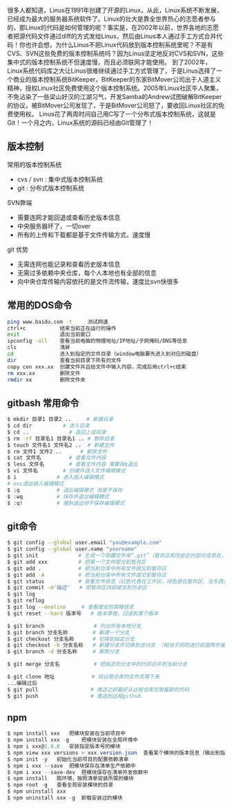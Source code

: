很多人都知道，Linus在1991年创建了开源的Linux，从此，Linux系统不断发展，已经成为最大的服务器系统软件了。Linux的壮大是靠全世界热心的志愿者参与的，那Linux的代码是如何管理的呢？事实是，在2002年以前，世界各地的志愿者把源代码文件通过diff的方式发给Linus，然后由Linus本人通过手工方式合并代码！你也许会想，为什么Linus不把Linux代码放到版本控制系统里呢？不是有CVS、SVN这些免费的版本控制系统吗？因为Linus坚定地反对CVS和SVN，这些集中式的版本控制系统不但速度慢，而且必须联网才能使用。
        到了2002年，Linux系统代码库之大让Linus很难继续通过手工方式管理了，于是Linus选择了一个商业的版本控制系统BitKeeper，BitKeeper的东家BitMover公司出于人道主义精神，授权Linux社区免费使用这个版本控制系统。2005年Linux社区牛人聚集，不免沾染了一些梁山好汉的江湖习气，开发Samba的Andrew试图破解BitKeeper的协议，被BitMover公司发现了，于是BitMover公司怒了，要收回Linux社区的免费使用权。
      Linus花了两周时间自己用C写了一个分布式版本控制系统，这就是Git！一个月之内，Linux系统的源码已经由Git管理了！

##  版本控制

常用的版本控制系统

- cvs / svn : 集中式版本控制系统
- git : 分布式版本控制系统

SVN弊端

- 需要连网才能回退或查看历史版本信息
- 中央服务器坏了，一切over
- 所有的上传和下载都是基于文件传输方式，速度慢

git 优势

- 无需连网也能记录和查看历史版本信息
- 无需过多依赖中央仓库，每个人本地也有全部的信息
- 向中央仓库传输内容依托的是文件流传输，速度比svn快很多




## 常用的DOS命令

```bash
ping www.baidu.com -t     测试网速
ctrl+c           结束当前正在运行的操作
exit             退出当前窗口
ipconfig -all    查看当前电脑的物理地址/IP地址/子网掩码/DNS等信息
cls              清屏
cd      	     进入到指定的文件目录（window电脑要先进入到对应的磁盘）
dir     		 查看当前目录下所有的文件
copy con xxx.xx  创建文件并且给文件中输入内容，完成后用ctrl+c结束
rm xxx.xx  	  	 删除文件
rmdir xx      	 删除文件夹
```

## gitbash 常用命令

```bash
$ mkdir 目录1 目录2 ..     # 新建目录
$ cd dir          # 进入目录
$ cd ..             # 返回上级目录
$ rm -rf 目录名1 目录名1 .. # 删除目录
$ touch 文件名1 文件名2 ..  # 新建文件
$ rm 文件1 文件2 ..      # 删除文件
$ cat 文件名         # 查看文件内容
$ less 文件名        # 查看文件内容 需要按q退出
$ vi 文件名        # 创建并进入文件编辑模式
$ i             # 进入插入编辑模式 
# esc退出插入编辑模式
$ :q            # 退出编辑模式 但是不保存
$ :wq           # 保存并退出编辑模式
$ :q!           # 强制退出但不保存编辑模式
```

## git命令

```bash
$ git config --global user.email "you@example.com"
$ git config --global user.name "yourname"
$ git init	           # 生成一个隐藏文件夹“.git”（暂存区和历史区的部分信息在，不可删除）
$ git add xxx	       # 把某一个文件提交到暂存区
$ git add .			   # 把当前仓库中所有文件提交到暂存区
$ git add -A 		   # 把当前仓库中所有文件提交到暂存区
$ git status		   # 查看文件状态（红色代表在工作区，绿色是在暂存区，没东西说明已提交到历史区）
$ git commit -m'描述'	  # 把暂存区内容提交到历史区
$ git log
$ git reflog
$ git log --oneline     # 查看提交的简略信息
$ git reset --hard 版本号   # 版本穿梭，回退到某个版本

$ git branch                # 列出所有本地分支
$ git branch 分支名称    	 # 新建一个分支
$ git checkout 分支名称 	 # 切换到指定分支
$ git checkout -b 分支名称	 # 新建分支并切换到该分支 （相当于同时进行前面两步操作）
$ git branch -d 分支名称  	 # 删除分支 

$ git merge 分支名           # 把指定的分支中的代码合并到当前分支

$ git clone 地址			  # 将远程仓库的文件克隆下来
...编辑过后
$ git pull 				   # 推送之前最好从远程仓库拉取最新的代码
$ git push				   # 推送到远程github
```



## npm

```powershell
$ npm install xxx	把模块安装在当前项目中
$ npm install xxx -g	把模块安装在全局环境中
$ npm i xxx@1.0.0	安装指定版本号的模块
$ npm view xxx versions > xxx.version.json	查看某个模块的版本信息（输出到指定JSON文件中）
$ npm init -y	初始化当前项目的配置依赖清单
$ npm i xxx --save	把模块保存在清单生产依赖中
$ npm i xxx --save-dev	把模块保存在清单开发依赖中
$ npm install	跑环境，按照清单安装所需的模块
$ npm root -g	查看全局安装模块的目录
$ npm uninstall xxx
$ npm uninstall xxx -g	卸载安装过的模块
```
